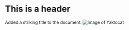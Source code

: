 # This is a header

Added a striking title to the document. 
![Image of Yaktocat](https://octodex.github.com/images/yaktocat.png)
